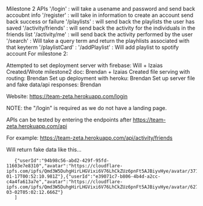 Milestone 2
APIs
'/login' : will take a usename and password and send back accoubnt info
'/register' : will take in information to create an account send back success or failure
'/playlists' : will send back the playlists the user has saved
'/activity/friends' : will send back the activity for the individuals in the friends list
'/activity/me' : will send back the activity performed by the user
'/search' : Will take a query term and return the playhlists associated with that keyterm
'/playlistCard' :
'/addPlaylist' : Will add playlist to spotify account
For milestone 2:

Attempted to set deployment server with firebase: Will + Izaias
Created/Wrote milestone2 doc: Brendan + Izaias
Created file serving with routing: Brendan
Set up deployment with heroku: Brendan
Set up server file and fake data/api responses: Brendan

Website: https://team-zeta.herokuapp.com/login

NOTE: the "/login" is required as we do not have a landing page.

APIs can be tested by entering the endpoints after https://team-zeta.herokuapp.com/api

For example: https://team-zeta.herokuapp.com/api/activity/friends

Will return fake data like this...

```[
   {"userId":"94b98c56-abd2-429f-95fd-11603e7e8310","avatar":"https://cloudflare-ipfs.com/ipfs/Qmd3W5DuhgHirLHGVixi6V76LhCkZUz6pnFt5AJBiyvHye/avatar/371.jpg","lastOnline":"2022-01-17T00:52:10.981Z"},{"userId":"e39071c7-b806-4b4d-a2cc-c4a4fa613a7e","avatar":"https://cloudflare-ipfs.com/ipfs/Qmd3W5DuhgHirLHGVixi6V76LhCkZUz6pnFt5AJBiyvHye/avatar/627.jpg","lastOnline":"2022-03-02T05:02:12.666Z"}
   ]
```
